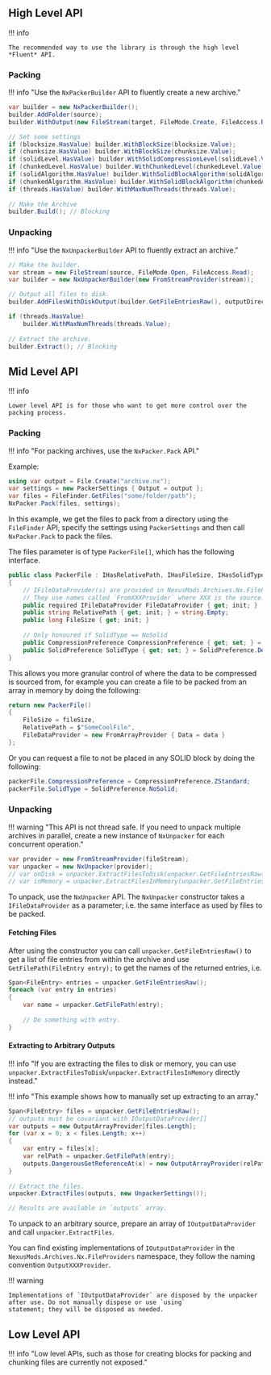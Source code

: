 ## High Level API

!!! info

    The recommended way to use the library is through the high level *Fluent* API.

### Packing

!!! info "Use the `NxPackerBuilder` API to fluently create a new archive."

```csharp
var builder = new NxPackerBuilder();
builder.AddFolder(source);
builder.WithOutput(new FileStream(target, FileMode.Create, FileAccess.ReadWrite));

// Set some settings
if (blocksize.HasValue) builder.WithBlockSize(blocksize.Value);
if (chunksize.HasValue) builder.WithBlockSize(chunksize.Value);
if (solidLevel.HasValue) builder.WithSolidCompressionLevel(solidLevel.Value);
if (chunkedLevel.HasValue) builder.WithChunkedLevel(chunkedLevel.Value);
if (solidAlgorithm.HasValue) builder.WithSolidBlockAlgorithm(solidAlgorithm.Value);
if (chunkedAlgorithm.HasValue) builder.WithSolidBlockAlgorithm(chunkedAlgorithm.Value);
if (threads.HasValue) builder.WithMaxNumThreads(threads.Value);
    
// Make the Archive
builder.Build(); // Blocking
```

### Unpacking

!!! info "Use the `NxUnpackerBuilder` API to fluently extract an archive."

```csharp
// Make the builder.
var stream = new FileStream(source, FileMode.Open, FileAccess.Read);
var builder = new NxUnpackerBuilder(new FromStreamProvider(stream));

// Output all files to disk.
builder.AddFilesWithDiskOutput(builder.GetFileEntriesRaw(), outputDirectory);

if (threads.HasValue)
    builder.WithMaxNumThreads(threads.Value);
    
// Extract the archive.
builder.Extract(); // Blocking
```

## Mid Level API

!!! info

    Lower level API is for those who want to get more control over the packing process.

### Packing

!!! info "For packing archives, use the `NxPacker.Pack` API."

Example:

```csharp
using var output = File.Create("archive.nx");
var settings = new PackerSettings { Output = output };
var files = FileFinder.GetFiles("some/folder/path");
NxPacker.Pack(files, settings);
```

In this example, we get the files to pack from a directory using the `FileFinder` API, specify the settings using `PackerSettings` 
and then call `NxPacker.Pack` to pack the files.

The files parameter is of type `PackerFile[]`, which has the following interface.

```csharp
public class PackerFile : IHasRelativePath, IHasFileSize, IHasSolidType, IHasCompressionPreference, ICanProvideFileData
{
    // IFileDataProvider(s) are provided in NexusMods.Archives.Nx.FileProviders namespace !!
    // They use names called `FromXXXProvider` where XXX is the source.
    public required IFileDataProvider FileDataProvider { get; init; }
    public string RelativePath { get; init; } = string.Empty;
    public long FileSize { get; init; }
    
    // Only honoured if SolidType == NoSolid
    public CompressionPreference CompressionPreference { get; set; } = CompressionPreference.NoPreference;
    public SolidPreference SolidType { get; set; } = SolidPreference.Default;
}
```

This allows you more granular control of where the data to be compressed is sourced from, for example you can create a file
to be packed from an array in memory by doing the following:  

```csharp
return new PackerFile()
{
    FileSize = fileSize,
    RelativePath = $"SomeCoolFile",
    FileDataProvider = new FromArrayProvider { Data = data }
};
```

Or you can request a file to not be placed in any SOLID block by doing the following:  

```csharp
packerFile.CompressionPreference = CompressionPreference.ZStandard;
packerFile.SolidType = SolidPreference.NoSolid;
```

### Unpacking

!!! warning "This API is not thread safe. If you need to unpack multiple archives in parallel, create a new instance of `NxUnpacker` for each concurrent operation."

```csharp
var provider = new FromStreamProvider(fileStream);
var unpacker = new NxUnpacker(provider);
// var onDisk = unpacker.ExtractFilesToDisk(unpacker.GetFileEntriesRaw(), temporaryFilePath.FolderPath, new UnpackerSettings());
// var inMemory = unpacker.ExtractFilesInMemory(unpacker.GetFileEntriesRaw(), new UnpackerSettings());
```

To unpack, use the `NxUnpacker` API. The `NxUnpacker` constructor takes a `IFileDataProvider` as a parameter; i.e. the same interface
as used by files to be packed. 

#### Fetching Files
After using the constructor you can call `unpacker.GetFileEntriesRaw()` to get a list of file entries from within the archive and use
`GetFilePath(FileEntry entry);` to get the names of the returned entries, i.e.

```csharp
Span<FileEntry> entries = unpacker.GetFileEntriesRaw();
foreach (var entry in entries) 
{
    var name = unpacker.GetFilePath(entry);
    
    // Do something with entry.
}
```

#### Extracting to Arbitrary Outputs

!!! info "If you are extracting the files to disk or memory, you can use `unpacker.ExtractFilesToDisk`/`unpacker.ExtractFilesInMemory` directly instead."

!!! info "This example shows how to manually set up extracting to an array."

```csharp
Span<FileEntry> files = unpacker.GetFileEntriesRaw();
// outputs must be covariant with IOutputDataProvider[]
var outputs = new OutputArrayProvider[files.Length];
for (var x = 0; x < files.Length; x++)
{
    var entry = files[x];
    var relPath = unpacker.GetFilePath(entry);
    outputs.DangerousGetReferenceAt(x) = new OutputArrayProvider(relPath, entry);
}
    
// Extract the files.
unpacker.ExtractFiles(outputs, new UnpackerSettings());

// Results are available in `outputs` array.
```

To unpack to an arbitrary source, prepare an array of `IOutputDataProvider` and call `unpacker.ExtractFiles`.  

You can find existing implementations of `IOutputDataProvider` in the `NexusMods.Archives.Nx.FileProviders` namespace, 
they follow the naming convention `OutputXXXProvider`.

!!! warning

    Implementations of `IOutputDataProvider` are disposed by the unpacker after use. Do not manually dispose or use `using` 
    statement; they will be disposed as needed.

## Low Level API

!!! info "Low level APIs, such as those for creating blocks for packing and chunking files are currently not exposed."